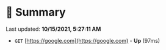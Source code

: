 # 📖 Summary
Last updated: **10/15/2021, 5:27:11 AM**

- `GET` [https://google.com](https://google.com) - **Up** (97ms)
